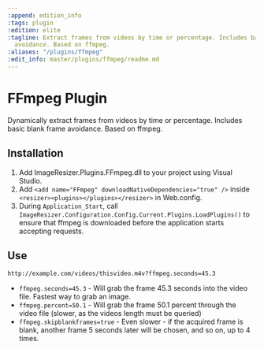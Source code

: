 ```yaml
---
:append: edition_info
:tags: plugin
:edition: elite
:tagline: Extract frames from videos by time or percentage. Includes basic blank frame
  avoidance. Based on ffmpeg.
:aliases: "/plugins/ffmpeg"
:edit_info: master/plugins/ffmpeg/readme.md
---
```


# FFmpeg Plugin


Dynamically extract frames from videos by time or percentage. Includes basic blank frame avoidance. Based on ffmpeg.

## Installation

1. Add ImageResizer.Plugins.FFmpeg.dll to your project using Visual Studio. 
2. Add `<add name="FFmpeg" downloadNativeDependencies="true" />` inside `<resizer><plugins></plugins></resizer>` in Web.config.
3. During `Application_Start`, call  `ImageResizer.Configuration.Config.Current.Plugins.LoadPlugins()` to ensure that ffmpeg is downloaded before the application starts accepting requests.

## Use

`http://example.com/videos/thisvideo.m4v?ffmpeg.seconds=45.3`

* `ffmpeg.seconds=45.3` - Will grab the frame 45.3 seconds into the video file. Fastest way to grab an image.
* `ffmpeg.percent=50.1` - Will grab the frame 50.1 percent through the video file (slower, as the videos length must be queried)
* `ffmpeg.skipblankframes=true` - Even slower - if the acquired frame is blank, another frame 5 seconds later will be chosen, and so on, up to 4 times.